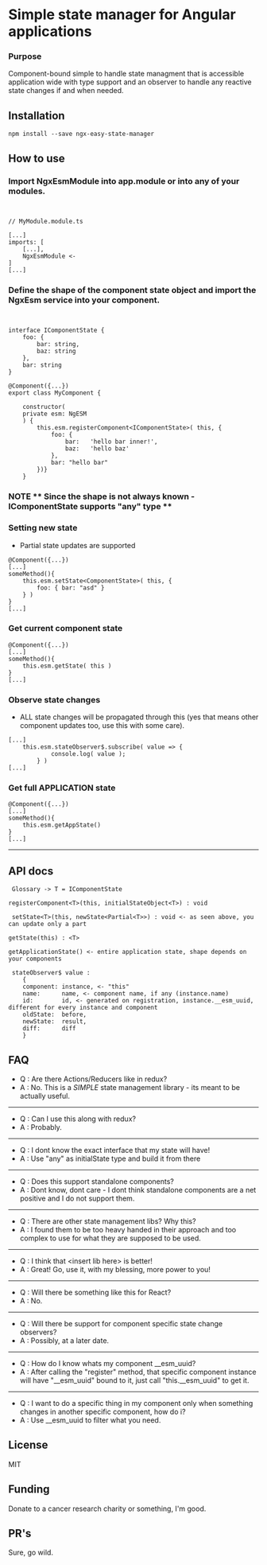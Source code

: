 # Simple state manager for Angular applications

### Purpose

Component-bound simple to handle state managment that is accessible application wide with type support and an observer to handle any reactive state changes if and when needed.

## Installation

``npm install --save ngx-easy-state-manager``

## How to use

### Import NgxEsmModule into app.module or into any of your modules.
```


// MyModule.module.ts

[...]
imports: [
    [...],
    NgxEsmModule <-
]
[...]
```
### Define the shape of the component state object and import the NgxEsm service into your component.
```


interface IComponentState {
	foo: {
		bar: string,
		baz: string
	},
	bar: string
}

@Component({...})
export class MyComponent {
    
    constructor(
    private esm: NgESM
    ) {
        this.esm.registerComponent<IComponentState>( this, {
			foo: {
				bar:   'hello bar inner!',
				baz:   'hello baz'
			},
			bar: "hello bar"
		})}
    }
```

### NOTE ** Since the shape is not always known - IComponentState supports "any" type **

### Setting new state

- Partial state updates are supported

```
@Component({...})
[...]
someMethod(){
    this.esm.setState<ComponentState>( this, {
	    foo: { bar: "asd" }
    } )
}
[...]

```

### Get current component state

```
@Component({...})
[...]
someMethod(){
    this.esm.getState( this )
}
[...]
```

### Observe state changes

- ALL state changes will be propagated through this (yes that means other component updates too, use this with some care).

```
[...]
    this.esm.stateObserver$.subscribe( value => {
			console.log( value );
		} )
[...]
```

### Get full APPLICATION state

```
@Component({...})
[...]
someMethod(){
    this.esm.getAppState()
}
[...]
```

------

## API docs

`` Glossary -> T = IComponentState``

`` registerComponent<T>(this, initialStateObject<T>) : void  ``

`` setState<T>(this, newState<Partial<T>>) : void <- as seen above, you can update only a part``

`` getState(this) : <T> ``

`` getApplicationState() <- entire application state, shape depends on your components ``

```
 stateObserver$ value :
    {
    component: instance, <- "this"
    name:      name, <- component name, if any (instance.name)
    id:        id, <- generated on registration, instance.__esm_uuid, different for every instance and component
    oldState:  before,
    newState:  result,
    diff:      diff
    }
 ```

## FAQ

- Q : Are there Actions/Reducers like in redux?
- A : No. This is a *SIMPLE* state management library - its meant to be actually useful.
- ---
- Q : Can I use this along with redux?
- A : Probably.
- ---
- Q : I dont know the exact interface that my state will have!
- A : Use "any" as initialState type and build it from there
- ---
- Q : Does this support standalone components?
- A : Dont know, dont care - I dont think standalone components are a net positive and I do not support them.
- ---
- Q : There are other state management libs? Why this?
- A : I found them to be too heavy handed in their approach and too complex to use for what they are supposed to be used.
- ---
- Q : I think that <insert lib here\> is better! 
- A : Great! Go, use it, with my blessing, more power to you!
- ----
- Q : Will there be something like this for React?
- A : No.
- ---
- Q : Will there be support for component specific state change observers?
- A : Possibly, at a later date.
- ---
- Q : How do I know whats my component __esm_uuid?
- A : After calling the "register" method, that specific component instance will have "__esm_uuid" bound to it, just call "this.__esm_uuid" to get it.
- ---
- Q : I want to do a specific thing in my component only when something changes in another specific component, how do i?
- A : Use __esm_uuid to filter what you need.

## License

MIT

## Funding

Donate to a cancer research charity or something, I'm good.

## PR's

Sure, go wild.
